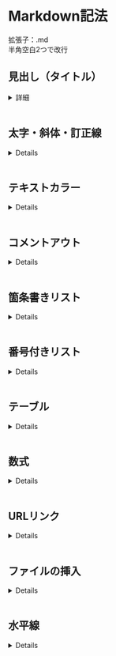 # Markdown記法

拡張子：.md<br>
半角空白2つで改行
<br>

## 見出し（タイトル）
<details>
<summary>詳細</summary>

```
# レベル1見出し
## レベル2見出し
### レベル3見出し
#### レベル4見出し
##### レベル5見出し
###### レベル6見出し
```
</details>
<br>

## 太字・斜体・訂正線
<details>

```
**太字**
*斜体*
~~訂正線~~
```
【表示例】<br>
**太字**<br>
*斜体*<br>
~~訂正線~~<br>
</details>
<br>

## テキストカラー
<details>

```
<span style = "color : red;">赤文字</span>
```
【表示例】<br>
<span style = "color : red;">赤文字</span>
</details>
<br>

## コメントアウト
<details>

```
<!-- テキスト -->
```
</details>
<br>

## 箇条書きリスト
<details>

```
- リスト
```
【表示例】<br>
- リスト1
- リスト2
  - サブリスト2.1
</details>
<br>

## 番号付きリスト
<details>

```
1. 番号リスト
```
【表示例】<br>
1. 番号リスト1
2. 番号リスト2
</details>
<br>

## テーブル
<details>

```html
<table border>
  <tr>
    <th>th</th>
    <th>th</th>
  </tr>
  <tr>
    <td>td</td>
    <td>td</td>
  </tr>
</table>
```
【表示例】<br>
<table border>
  <tr>
    <th>name</th>
    <th>age</th>
    <th>address</th>
  </tr>
  <tr>
    <td>田中</td>
    <td>20</td>
    <td>東京</td>
  </tr>
  <tr>
    <td>斎藤</td>
    <td>25</td>
    <td>大阪</td>
  </tr>
</table>

[テーブルの詳細について](https://www.sejuku.net/blog/49377)
</details>
<br>

## 数式
<details>

$x=\dfrac{-b \pm \sqrt{b^2-4ac}}{2a}$<br>
<br>
$\tan(\theta) = \dfrac{\sin(\theta)}{\cos(\theta)}$<br>
[数式の詳細について](https://hwb.ecc.u-tokyo.ac.jp/wp/applications-2/latex/math)
</details>
<br>

## URLリンク
<details>

```
[表示テキスト](URL)
```
【表示例】<br>
[Google](https://google.com)
</details>
<br>

## ファイルの挿入
<details>

```
![代替テキスト](URL)
```
![画像](icon_image.png)
</details>
<br>

## 水平線
<details>

---
</details>
